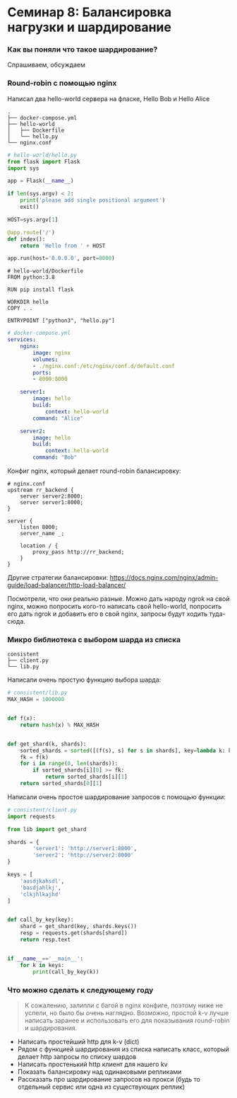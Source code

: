 # Семинар 8: Балансировка нагрузки и шардирование

### Как вы поняли что такое шардирование?
Спрашиваем, обсуждаем

### Round-robin с помощью nginx

Написал два hello-world сервера на фласке, Hello Bob и Hello Alice
```
.
├── docker-compose.yml
├── hello-world
│   ├── Dockerfile
│   └── hello.py
└── nginx.conf
```
```python
# hello-world/hello.py
from flask import Flask
import sys

app = Flask(__name__)

if len(sys.argv) < 2:
    print('please add single positional argument')
    exit()

HOST=sys.argv[1]

@app.route('/')
def index():
    return 'Hello from ' + HOST

app.run(host='0.0.0.0', port=8000)
```

```docker
# hello-world/Dockerfile
FROM python:3.8

RUN pip install flask

WORKDIR hello
COPY . .

ENTRYPOINT ["python3", "hello.py"]
```

```yml
# docker-compose.yml
services:
    nginx:
        image: nginx
        volumes:
        - ./nginx.conf:/etc/nginx/conf.d/default.conf
        ports:
        - 8000:8000

    server1:
        image: hello
        build:
            context: hello-world
        command: "Alice"

    server2:
        image: hello
        build:
            context: hello-world
        command: "Bob"

```

Конфиг nginx, который делает round-robin балансировку:

```nginx
# nginx.conf
upstream rr_backend {
    server server2:8000;
    server server1:8000;
}

server {
    listen 8000;
    server_name _;

    location / {
        proxy_pass http://rr_backend;
    }
}
```

Другие стратегии балансировки: https://docs.nginx.com/nginx/admin-guide/load-balancer/http-load-balancer/
    
Посмотрели, что они реально разные. Можно дать народу ngrok на свой nginx, можно попросить кого-то написать свой hello-world, попросить его дать ngrok и добавить его в свой nginx, запросы будут ходить туда-сюда.

### Микро библиотека с выбором шарда из списка
```
consistent
├── client.py
└── lib.py
```

Написали очень простую функцию выбора шарда:
```python
# consistent/lib.py
MAX_HASH = 1000000


def f(x):
    return hash(x) % MAX_HASH


def get_shard(k, shards):
    sorted_shards = sorted([(f(s), s) for s in shards], key=lambda k: k[0])
    fk = f(k)
    for i in range(0, len(shards)):
        if sorted_shards[i][0] >= fk:
            return sorted_shards[i][1]
    return sorted_shards[0][1]
```

Написали очень простое шардирование запросов с помощью функции:
```python
# consistent/client.py
import requests

from lib import get_shard

shards = {
        'server1': 'http://server1:8000',
        'server2': 'http://server2:8000'
}

keys = [
    'aasdjkahsdl',
    'basdjahlkj',
    'clkjhlkajhd'
]


def call_by_key(key):
    shard = get_shard(key, shards.keys())
    resp = requests.get(shards[shard])
    return resp.text


if __name__=='__main__':
    for k in keys:
        print(call_by_key(k))
```

### Что можно сделать к следующему году

> К сожалению, залипли с багой в nginx конфиге, поэтому ниже не успели, но было бы очень наглядно. Возможно, простой k-v лучше написать заранее и использовать его для показывания round-robin и шардирования.

- Написать простейший http для k-v (dict)
- Рядом с функцией шардирования из списка написать класс, который делает http запросы по списку шардов
- Написать простенький http клиент для нашего kv
- Показать балансировку над одинаковыми репликами
- Рассказать про шардирование запросов на прокси (будь то отдельный сервис или одна из существующих реплик)
